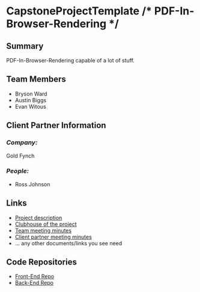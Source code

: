 # CapstoneProjectTemplate /* PDF-In-Browser-Rendering */

## **Summary**

PDF-In-Browser-Rendering capable of a lot of stuff.

## **Team Members**

- Bryson Ward
- Austin Biggs
- Evan Witous

## **Client Partner Information**

### *Company:*
Gold Fynch

### *People:*
- Ross Johnson

## **Links**

- [Project description](ProjectDescription.md)
- [Clubhouse of the project](https://app.clubhouse.io/pdfinbrowserrendering/epics)
- [Team meeting minutes](MeetingMinutes/Team)
- [Client partner meeting minutes](MeetingMinutes/ClientPartner)
- ... any other documents/links you see need

## **Code Repositories**

- [Front-End Repo](https://github.com/EvanWitous/PDF_In_Broswer_Front_End)
- [Back-End Repo](https://github.com/abbiggs/Pdf_In_Browser_Backend)
